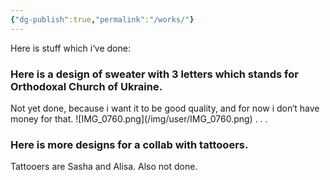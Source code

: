 ```yaml
---
{"dg-publish":true,"permalink":"/works/"}
---
```


Here is stuff which i‘ve done:
<h3>Here is a design of sweater with 3 letters which stands for Orthodoxal Church of Ukraine.</h3>
Not yet done, because i want it to be good quality, and for now i don‘t have money for that.
![IMG_0760.png](/img/user/IMG_0760.png)
.
.
.
<h3>Here is more designs for a collab with tattooers.</h3>
Tattooers are Sasha and Alisa. Also not done.